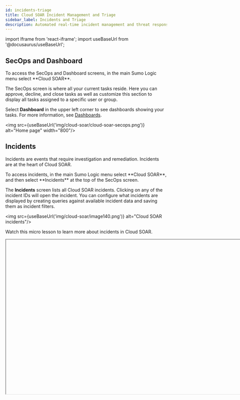 ```yaml
---
id: incidents-triage
title: Cloud SOAR Incident Management and Triage
sidebar_label: Incidents and Triage
description: Automated real-time incident management and threat response.
---
```


import Iframe from 'react-iframe';
import useBaseUrl from '@docusaurus/useBaseUrl';

## SecOps and Dashboard

<!--Kanso [**Classic UI**](/docs/cloud-soar/overview#classic-ui). Kanso--> To access the SecOps and Dashboard screens, in the main Sumo Logic menu select **Cloud SOAR**.
<!--Kanso 
[**New UI**](/docs/cloud-soar/overview#new-ui). To access the SecOps and Dashboard screens, in the main Sumo Logic menu select **Cloud SOAR > SecOps & Dashboard**. You can also click the **Go To...** menu at the top of the screen and select **SecOps & Dashboard**.
 Kanso-->

The SecOps screen is where all your current tasks reside. Here you can approve, decline, and close tasks as well as customize this section to display all tasks assigned to a specific user or group. 

Select **Dashboard** in the upper left corner to see dashboards showing your tasks. For more information, see [Dashboards](#dashboards).

<img src={useBaseUrl('img/cloud-soar/cloud-soar-secops.png')} alt="Home page" width="800"/>

## Incidents

Incidents are events that require investigation and remediation. Incidents are at the heart of Cloud SOAR. 

<!--Kanso [**Classic UI**](/docs/cloud-soar/overview#classic-ui). Kanso--> To access incidents, in the main Sumo Logic menu select **Cloud SOAR**, and then select **Incidents** at the top of the SecOps screen.
<!--Kanso 
[**New UI**](/docs/cloud-soar/overview#new-ui). To access incidents, in the main Sumo Logic menu select **Cloud SOAR > Incidents**. You can also click the **Go To...** menu at the top of the screen and select **Incidents**.
 Kanso-->

The **Incidents** screen lists all Cloud SOAR incidents. Clicking on any of the incident IDs will open the incident. You can configure what incidents are displayed by creating queries against available incident data and saving them as incident filters.

<img src={useBaseUrl('img/cloud-soar/image140.png')} alt="Cloud SOAR incidents"/>

Watch this micro lesson to learn more about incidents in Cloud SOAR.

<Iframe url="https://www.youtube.com/embed/GDWFGJ8JOqA?rel=0"
        width="854px"
        height="480px"
        id="myId"
        className="video-container"
        display="initial"
        position="relative"
        allow="accelerometer; autoplay=1; clipboard-write; encrypted-media; gyroscope; picture-in-picture"
        allowfullscreen
        />

### Incident generation process

Cloud SOAR generates incidents with an automated process:
 1. An alert is received by Cloud SOAR via an integration.
 1. [Automation rules](/docs/cloud-soar/automation/#creating-incidents-from-automation-rules) process the alert. Behind the scenes, parsing rules break out the data into artifacts to be used as arguments in playbooks, such as IP addresses, usernames, host names, and so on.
 1. The data is fed into an [incident template](/docs/cloud-soar/automation/#incident-templates).
 1. [Playbooks](/docs/cloud-soar/automation/#playbook) run against the data.
 1. Cloud SOAR generates an incident.

<img src={useBaseUrl('img/cloud-soar/cloud-soar-automation-flow.png')} alt="Cloud SOAR automation flow" style={{border: '1px solid gray'}} width="800" />

### Filter incidents

You can configure what data is to be displayed on the **Incidents** screen by adjusting which columns are viewable. To adjust these columns, click the filter icon <img src={useBaseUrl('img/cloud-soar/filter-icon.png')} alt="Filter icon" width="25"/> in the top right corner of the screen. This displays a configuration screen that allows you to choose which data is displayed. To change where on the screen it should be displayed, click the **+** next to the selection and  drag and drop it in the order to be viewed. Once you have added and organized the columns, click **Apply**.

<img src={useBaseUrl('img/cloud-soar/filter-incidents.png')} alt="Filter incidents" width="800"/>

#### Search incidents

From the **Incidents** screen you can search, build, and issue queries against existing incidents by typing in the search bar at the top of the screen.

Cloud SOAR also provides you with a command cheat sheet to help build incident filtering queries. To access the cheat sheet, click on the information icon <img src={useBaseUrl('img/cloud-soar/commands-cheat-sheet.png')} alt="Commands cheat sheet icon" width="25"/> in the search bar to display the query options.

<img src={useBaseUrl('img/cloud-soar/image142.png')} alt="Search issues" width="800"/>

#### Favorite incident searches

Once a query or a search is committed, they can be saved for future use by clicking the star icon to the right of the search bar. These saved searches will be stored as tabs just below the search bar.

<img src={useBaseUrl('img/cloud-soar/image145.png')} alt="save query" width="800"/>

#### Bulk actions

Bulk actions may be performed on any incidents in the incidents list. To perform bulk actions on incidents, check the incidents you wish to perform the bulk actions on, then click the three-dot kebab menu in the upper left-hand corner of the screen and select the appropriate bulk action from the dropdown menu.

<img src={useBaseUrl('img/cloud-soar/bulk-actions.png')} alt="Bulk actions" width="200"/>

### Add investigators

Investigators are users who are involved in incidents and have access to perform operations on the incidents and view the incident data. To be able to add investigators to incidents, you must be assigned the **Manage Investigators** [Cloud SOAR role capability](/docs/manage/users-roles/roles/role-capabilities/#cloud-soar).

To add investigators to incidents:

1. <!--Kanso [**Classic UI**](/docs/cloud-soar/overview#classic-ui). Kanso--> At the top of the screen, click **Incidents**. <!--Kanso <br/>[**New UI**](/docs/cloud-soar/overview#new-ui). In the main Sumo Logic menu, select **Cloud SOAR > Incidents**. You can also click the **Go To...** menu at the top of the screen and select **Incidents**.  Kanso-->
1. Check the incidents you want to add investigators to.
1. Click the three-dot kebab menu in the upper left-hand corner of the screen.
1. Select **Add Investigator**.<br/>The **Add Investigator** screen is displayed. <br/><img src={useBaseUrl('img/cloud-soar/cloud-soar-add-investigator.png')} alt="Add Investigator dialog" style={{border: '1px solid gray'}} width="700"/>
1. Select the investigators to add to the selected incidents.
   :::info
   You can also select groups in addition to selecting individuals. For more information, see [Groups](/docs/cloud-soar/overview/#groups).
   :::
1. In the **Role** column, select the role assigned to the users that you want them to have as investigators. For example, select Analyst, Administrator, or some other role. The roles must have the appropriate Cloud SOAR role capabilities that you want them to have as investigators of the incidents.
1. Click **Apply**.

#### View investigators assigned to an incident

1. <!--Kanso [**Classic UI**](/docs/cloud-soar/overview#classic-ui). Kanso--> At the top of the screen, click **Incidents**. <!--Kanso <br/>[**New UI**](/docs/cloud-soar/overview#new-ui). In the main Sumo Logic menu, select **Cloud SOAR > Incidents**. You can also click the **Go To...** menu at the top of the screen and select **Incidents**.  Kanso-->
1. Select an incident. The investigators appear in the **Investigators** widget. <br/><img src={useBaseUrl('img/cloud-soar/cloud-soar-incident-investigators.png')} alt="Investigators widget" style={{border: '1px solid gray'}} width="400"/>
1. To add another investigator to the incident, click the **+** icon in the upper-right of the dialog.
1. To remove an investigator from the incident, hover your mouse over the investigator name and click the trash can icon that appears to the right.
1. To change the role an investigator has for the incident, in the **Role** column select the role assigned to the user that you want them to have as an investigator.

#### Investigator roles

When you add an investigator to an incident, you select the [role assigned to the users](/docs/manage/users-roles/roles/add-remove-users-role/) that you want them to have as an investigator. The selected role must have the appropriate [Cloud SOAR role capabilities](/docs/manage/users-roles/roles/role-capabilities/#cloud-soar) that you want the investigator to have to be able to effectively investigate the incident.

For example, an incident contains sensitive data in the notes section. If you want the investigators on the incident to be able to access the notes data, the investigators you assign to the incident must have the **Note > Access** Cloud SOAR role capability assigned to their role.

:::note
To allow users to access incidents without being added as investigators, assign them the **Incident > Access all** role Cloud SOAR role capability. This privilege is useful for users who need to monitor all incidents.
:::

### Create a new incident manually

1. To create an incident manually, click the **+ Incidents** button at the top of the **Incidents** screen. <br/><img src={useBaseUrl('img/cloud-soar/create-incident-button.png')} alt="Create incident button" style={{border: '1px solid gray'}} width="100"/>
1. A new configuration box will be displayed that contains fields an investigator can utilize to develop their incident. Not all these fields are mandatory. The ones that are required will have an asterisk (`*`) marked next to them which indicates the field has a dependency within the Cloud SOAR platform. These required fields can have their dependencies and requirements adjusted with [custom fields](/docs/cloud-soar/overview/#custom-fields). <br/><img src={useBaseUrl('img/cloud-soar/incident-creation-screen.png')} alt="Incident Creation screen" style={{border: '1px solid gray'}} width="700"/>
1. One of the most important fields is the **Type** field. This field will dictate which playbooks will be recommended later on in the configuration process. See [custom fields](/docs/cloud-soar/overview/#custom-fields) to modify the variables displayed in the **Type** field. <br/><img src={useBaseUrl('img/cloud-soar/type-field.png')} alt="Type field" style={{border: '1px solid gray'}} width="200"/>
1. Click **Next**. 
1. Once you complete the **Details** page, you will want to assign appropriate playbooks to be associated with the incident. In addition to adding playbooks to the incident, you can also decide whether you want the playbook to automatically execute upon incident creation by sliding the **Autorun** button to **On**. <br/><img src={useBaseUrl('img/cloud-soar/incident-creation-automation.png')} alt="Incident Creation - Automation screen" style={{border: '1px solid gray'}} width="700"/>
1. Click **Next**. 
1. The investigator may already have artifacts that they would like to add to the incident. The **Artifacts** section allows for the manual entry of new artifacts. To add a new artifact, click **Add Artifact** and choose what target field to append the data and add its value. Once completed, click **Next**. <br/><img src={useBaseUrl('img/cloud-soar/incident-creation-artifacts.png')} alt="Incident Creation - Artifacts screen" style={{border: '1px solid gray'}} width="700"/>
1. Click **Next**.
1. You have the option to create manual parent/child relationships between the new incident and any previous incident created in Cloud SOAR. Click the **Advanced** button at the bottom of the screen to select an existing incident to group together. <br/><img src={useBaseUrl('img/cloud-soar/incident-creation-artifacts.png')} alt="Incident Creation - Relationships screen" style={{border: '1px solid gray'}} width="700"/>
1. Click **Next**.
1. The final step in manual incident creation is to add an investigator or a group of investigators to the incident. Select an investigator or group from the left side of the screen by double-clicking on their name and the investigator will be added to the investigators pane. <br/><img src={useBaseUrl('img/cloud-soar/incident-creation-investigators.png')} alt="Incident Creation - Investigators screen" style={{border: '1px solid gray'}} width="700"/>
1. Once finished, click **Create**.

## Incident details

Opening an incident from any section of Cloud SOAR will display the incident details page. The page is composed of three sections: The incident VIP section on the left, the properties section in the center, and the widgets section to the right.

<img src={useBaseUrl('img/cloud-soar/incident-details.png')} alt="Incident details page" style={{border: '1px solid gray'}} width="800"/>

The incident VIP section displays high-level details about a specific incident. You can also take actions such as add additional investigators or close the incident from this section. To view all available actions, click the vertical ellipsis to the left of the cogwheel. You can change the owner of the incident, change the folder where the incident is housed, export the incident details via PDF, DOC, or [custom report](/docs/cloud-soar/legacy/legacy-cloud-soar-main-menu/#custom-reports), and clone or permanently delete the incident. To customize the details displayed in the incident VIP section, click the cogwheel <img src={useBaseUrl('img/cloud-soar/cogwheel-icon.png')} alt="Cogwheel icon" width="25"/> at the top right of the section. A new screen will be presented which will allow for adding and deleting of incident detail fields. To add a new field, you will click on the **+** sign next to the field to be added. Once all the desired fields are added, they can easily be rearranged in the desired order by dragging and dropping into place. To remove a field, simply click the **x** next to the field to be removed. Once all the details have been added and are in place, click **Apply**.

<img src={useBaseUrl('img/cloud-soar/incident-vip-section.png')} alt="Incident VIP section" style={{border: '1px solid gray'}} width="200"/>

The incident properties section in the center contains all the important information that makes up the incident, such as executed playbooks and incident tasks. This information is divided into four different sections: **Overview**, **Operations**, **Entities**, and **Documentation**.

<img src={useBaseUrl('img/cloud-soar/incident-properties.png')} alt="Incident properties" style={{border: '1px solid gray'}} width="700"/>

### Overview tab

The incident **Overview** tab contains all the pertinent information for a specific incident such as the severity, SLA counter, and category of alert. This information can be configured in **Custom Fields**. For more information, see [Configuration](/docs/cloud-soar/overview/#configuration).

### Operations tab

The **Operations** tab contains all the investigative information for a specific incident and is broken out into the following sections: **War Room**, **Playbook**, **Tasks**, and **Notes**.

#### War Room

All the information related to the ongoing incident is  visible in one place in the **War Room** section. You can quickly view and check all the steps of the analysis, done either manually or by the automation, any entities related to the incident, results of actions performed, and notes added during the incident's investigation. Information can be filtered out for the different categories, and you can add new notes by clicking the **+** button.

<img src={useBaseUrl('img/cloud-soar/war_room.png')} alt="War room" style={{border: '1px solid gray'}} width="700"/>

#### Playbooks

Any playbook that has been applied to an incident can be found under the **Playbooks** section. You can quickly view and make any necessary adjustments to the incident's playbooks, as well as add any additional playbooks that may be required during an incident's investigation.

<img src={useBaseUrl('img/cloud-soar/operations-playbooks-tab.png')} alt="Playbooks displayed in the Playbooks tab" style={{border: '1px solid gray'}} width="700"/>

If during an incident's investigation it is determined that the type of incident has changed (for example, a phishing incident turns into a ransomware incident) another type of playbook may be needed to correctly remediate an incident. You can add additional playbooks to the incident by clicking **+** at the top of the screen to the left of the **Graph View** and **List View** buttons. This will open a new screen that lists all available playbooks. Either type in the playbook name to use, or manually search through all available options and click **Add** when finished.

To explore the playbooks:

1. Click the clock icon to see playbook history. <br/><img src={useBaseUrl('img/cloud-soar/playbook-history.png')} alt="Playbook history" style={{border: '1px solid gray'}} width="700"/>
1. To view individual playbooks for the incident, click **Graph View** at the top of the panel. In the graph view, the playbook options menu can be found at the bottom of the playbook screen to re-run a playbook, download playbook results, edit the playbook, or expand the playbook. <br/><img src={useBaseUrl('img/cloud-soar/operations-playbooks-graph-view.png')} alt="Playbook displayed in the graph view" style={{border: '1px solid gray'}} width="700"/>
1. To view the details of any individual action, click on the action node. A new window displaying the action details will be displayed on the left-hand side of the screen. From this view, you can see the status of the action, its configuration, and have the choice to download the JSON results of the action. <br/><img src={useBaseUrl('img/cloud-soar/action-details.png')} alt="Action details" style={{border: '1px solid gray'}} width="700"/>
1. To view the details of the result, click the magnifying glass icon at the bottom of the action details, and the action result window will display. You can use the search bar at the top of the table to search the results.<br/><img src={useBaseUrl('img/cloud-soar/action-result.png')} alt="Action result" style={{border: '1px solid gray'}} width="500"/>
1. Because some integrations return large data sets, the table view is designed to show only a select set of attributes. For more detailed information, you can switch to the action's JSON results screen by clicking the **JSON Details** icon <img src={useBaseUrl('img/cloud-soar/json-details-icon.png')} alt="JSON Details icon" style={{border: '1px solid gray'}} width="25"/> next to the action's search bar. The JSON results view displays the full results of the executed action.  <br/><img src={useBaseUrl('img/cloud-soar/action-result-json-details.png')} alt="Action result JSON details" style={{border: '1px solid gray'}} width="500"/>

#### Tasks

The **Tasks** section allows incident managers to assign and track tasks which must be completed during an investigation. You can add tasks manually here, or add them from playbooks.

<img src={useBaseUrl('img/cloud-soar/task-list.png')} alt="Tasks section" style={{border: '1px solid gray'}} width="700"/>

To explore tasks:

1. Click a task to open it. From the resulting window you can not only view information about the task, but take actions such as approve, decline, or close the task, as well as launch the associated playbook.<br/><img src={useBaseUrl('img/cloud-soar/tasks-screen.png')} alt="Task details" style={{border: '1px solid gray'}} width="700"/>
1. To add a new Task, click the **+** button at the top-left of the Task list screen. Fill in all required fields and add any additional information necessary under the **Description** section if desired. <br/><img src={useBaseUrl('img/cloud-soar/new-task.png')} alt="New task dialog" style={{border: '1px solid gray'}} width="600"/>
    * The user listed in the **Assigned to** field will be the user responsible for completing the task.
    * The field titled **Actual Effort** should be the number of hours estimated to complete the task. As the task is updated by the assignee, this field should be changed to reflect the actual number of hours that were required to complete the task. This number will be used to provide task assessment information.
1. Once a task has been created and assigned, it will appear in the [SecOps](/docs/cloud-soar/incidents-triage/#secops-and-dashboard) screen. To view the details of a task, click on the task from the **My Operations** section of the screen. <br/><img src={useBaseUrl('img/cloud-soar/cloud-soar-secops.png')} alt="Home page" width="800"/>
1. Selecting a task will open the incident where the task was created. This will allow you to review the details of the task and access any automated playbooks and notes from the incident investigation. Once the incident data has been reviewed, investigators can choose to approve, approve and close, or decline a task by clicking the thumbs up, thumbs
down or check mark buttons next to the task's title. <br/><img src={useBaseUrl('img/cloud-soar/tasks-screen_approve-decline-buttons.png')} alt="Task buttons" style={{border: '1px solid gray'}} width="800"/>

#### Notes

The **Notes** section contains all notes either automatically created during a playbook's execution or manually created during the incident's investigation. You can export notes and search for results depending on the operational need.

<img src={useBaseUrl('img/cloud-soar/notes.png')} alt="Notes" style={{border: '1px solid gray'}} width="700"/>

To explore notes:

1. To manually add a note, click **+** to the left of the search bar and a new configuration screen will appear. <br/><img src={useBaseUrl('img/cloud-soar/new-note.png')} alt="New note dialog" style={{border: '1px solid gray'}} width="600"/>
1. Enter the note into the free form text box and click **Create** when finished.
1. When you close an incident, the system will prompt you for a note describing the reason. <br/><img src={useBaseUrl('img/cloud-soar/close-incident.png')} alt="Close Incident button" width="800"/>
1. In the **Closing Note** field, enter a note explaining the reason for incident closure and click **Apply**. <br/><img src={useBaseUrl('img/cloud-soar/close-incident-note.png')} alt="Closing note dialog" width="800"/>

### Entities tab

The **Entities** tab shows the entities associated with the incident. Entities are unique actors encountered in incoming messages, such as a user, IP address, or host.

To see entities for all incidents, open the **Entities** page. For more information, see [Entities](/docs/cloud-soar/incidents-triage/#entities-1). 

<img src={useBaseUrl('img/cloud-soar/entities-panel.png')} alt="Entities tab" width="700"/>

### Documentation tab

The **Documentation** tab provides investigators with an area to document all steps taken during an incident's investigation.

<img src={useBaseUrl('img/cloud-soar/documentation.png')} alt="Documentation tab" width="700"/>

The **Attachments** section is a repository for investigators to house attachments related to an incident's investigation. The source of this data can vary, but will often be the output of monitoring tools and supporting documents. 

To add an attachment, click **+** to the left of the search bar and provide a description for the attachment. When an attachment is added, the date and the name of the person who added it are recorded with the attachment. 

## Triage

The **Triage** screen shows events that have been recorded but not yet converted to incidents. 

<!--Kanso [**Classic UI**](/docs/cloud-soar/overview#classic-ui). Kanso--> To access the **Triage** screen, in the main Sumo Logic menu select **Cloud SOAR**. Then in the upper left of the **SecOps** screen click **Incidents > Triage**.
<!--Kanso 
[**New UI**](/docs/cloud-soar/overview#new-ui). To access the **Triage** screen, in the main Sumo Logic menu select **Cloud SOAR > Triage**. 
 Kanso-->

<img src={useBaseUrl('img/cloud-soar/triage.png')} alt="Triage screen" style={{border: '1px solid gray'}} width="800"/>

The Cloud SOAR triage module ingests events via the Cloud SOAR API. You can use it
to triage events which may be unverified or have a low confidence level before they are converted to incidents. The triage module can be completely customized for use cases from financial fraud to network IDS alerts.

Triage events can be pending (not assigned yet), grabbed (assigned to an analyst), or converted to an incident (either automatically or manually).

Let's suppose you want to look at a pending event to determine if it needs investigation:

1. Click a pending event. The event opens.
1. You determine that you want to investigate the event. Click the three-dot kebab button and select **Grab**. <br/><img src={useBaseUrl('img/cloud-soar/grab-an-event.png')} alt="Grab on the dropdown menu" style={{border: '1px solid gray'}} width="600"/>
1. Once an event is grabbed by an analyst, any playbooks defined for that incident type will be automatically executed and the results will be displayed in the **Filtered Results** section of the event details screen. Because all playbooks for the specified incident type are automatically executed as soon as the incident is grabbed, it is recommended that separate incident types and playbooks be created for triage events.
1. After you triage the event, you may reassign it to another user for further analysis, discard it, or convert it to an incident:
   * To reassign the event, click **Reassign**. 
   * To discard it, click the three-dot kebab button and select **Discard**. 
   * To convert it an incident, click the three-dot kebab button and select **Convert to Incident**. <br/><img src={useBaseUrl('img/cloud-soar/reassign-discard-convert-event.png')} alt="Reassign or convert to incident" style={{border: '1px solid gray'}} width="600"/>      
1. When you click **Convert to Incident**, a dialog appears for you to select the conversion settings. Select the appropriate incident template, owner, and ID, then click **Apply**. The event, including all enrichment information gathered from any playbooks, will be automatically converted to an incident. <br/><img src={useBaseUrl('img/cloud-soar/convert-to-incident-dialog.png')} alt="Convert to incident dialog" style={{border: '1px solid gray'}} width="300"/>

### Triage field settings

By default, the triage module contains two fields, `Status` and `Type`. Additional values may be added to the `Status` field; however, the `Type` field is directly linked to the incident type field and cannot be modified directly. 

New types must be added from the incidents section of the **Custom Fields** page. Up to 100 custom fields and be created for the triage module, allowing customization for any use case. To add additional custom fields for triage, see [Custom fields](/docs/cloud-soar/overview/#custom-fields). 

Note that to be able to filter events in the triage module based on the values of a field, **Use as filter** must be checked when adding or modifying a field. As fields are created, they will be assigned a number starting at `1`, which will be used to identify the field when adding events via the API. The first field added will be identified as `opt_1`, the second as `opt_2`, and so on. Regardless of the ordering of the fields on the screen, these numbers will remain the same. If a field is deleted, the number will not be reused. For example, if you have defined `opt_1` through `opt_8` and delete the field `opt_8`, the next field added will still become `opt_9`. It is important to remember these field numbers, as they will be used when the API is invoked.

#### Attributes sent from Cloud SIEM

You can ingest Cloud SIEM Insights into Cloud SOAR for incident triage using the `GetInsight` Cloud SOAR API. The following Insight attributes are returned.

When you create an incident from an Insight, you can map the Insight attributes to fields in Cloud SOAR as follows:

| Attribute in Cloud SIEM | Field in Cloud SOAR |
| :-- | :-- |
| `assignee` | `Insight Assignee` (custom field) |
| `created` | `Start time` |
| `description` | `Additional Info` |
| `entity.value` | `Primary Entity` (custom field) |
| `entity.type` | `Entity Type` (custom field) |
| `id` | `Insight ID` (custom field) |
| `involvedEntities[].value` | `Involved Entities` (custom field) |
| `readableId` | `Incident ID` |
| `severity` | `Severity` |
| `status.displayName` | `Status` |
| `tags[]` | `Tags` |

:::note
When creating incidents from Insights, adding additional required attributes to the incident template will result in an error. Only those attributes sent over with Insights can be used as required attributes on the template.
:::

## Report

With the **Report** option, you can create incident reports to share with others as well as [widgets](#create-widgets) to use in the report that display text, graphs, tables, and charts containing details about incidents and other aspects of Cloud SOAR.
<!--Kanso
 Kanso-->
1. <!--Kanso [**Classic UI**](/docs/cloud-soar/overview#classic-ui). Kanso--> Click the gear icon <img src={useBaseUrl('img/cloud-soar/cloud-soar-settings-icon.png')} alt="Settings menu icon" style={{border: '1px solid gray'}} width="25"/> in the top right and select **Report**. <!--Kanso <br/>[**New UI**](/docs/cloud-soar/overview#new-ui). In the main Sumo Logic menu, select **Cloud SOAR > Report**. You can also click the **Go To...** menu at the top of the screen and select **Report**. Kanso--> <br/>The Report UI appears. <br/><img src={useBaseUrl('img/cloud-soar/delivery-2-report-ui.png')} alt="Reports user interface" style={{border: '1px solid gray'}} width="700"/>
1. Click the **+** icon in the upper left corner.
1. On the right side, select widgets to add to the report from **My Widgets** or **Public**. These are the same widgets that are available to use in [dashboards](#create-a-dashboard). Widgets can be graphs, charts, tables, or any kind of visual element that contains information. Click **New** to [create a new widget](#create-widgets). Click **Show List** to see all available widgets.  
1. Rearrange the widgets in the report as needed.<br/><img src={useBaseUrl('img/cloud-soar/delivery-2-widgets-in-report.png')} alt="Widgets in a report" style={{border: '1px solid gray'}} width="700"/>
1. Click **Save**. In the dialog:
    1. Provide a **Report name** and a **Description**.
    1. Click **Schedule** to schedule the report to run on a regular basis.
    1. Scroll to the bottom of the dialog and click **Public** if you want to make the report available to others.
    1. Click **Save**.<br/><img src={useBaseUrl('img/cloud-soar/delivery-2-save-report.png')} alt="Save a report" style={{border: '1px solid gray'}} width="300"/>
1. Click **Export** to export the report to PDF.
1. Click **Open** to open available reports.

## Dashboards

Cloud SOAR's **Dashboards** section highlights the most important pieces of data to the user or investigator who is logged into the platform. This data is presented through the use of multiple widgets that you can add, remove, and customize to include all data relevant to your job functions and duties.

Watch the following micro lesson to learn about dashboards.

<Iframe url="https://www.youtube.com/embed/NRdtAvxhuOY?rel=0"
     width="854px"
     height="480px"
     id="myId"
     className="video-container"
     display="initial"
     position="relative"
     allow="accelerometer; autoplay=1; clipboard-write; encrypted-media; gyroscope; picture-in-picture"
     allowfullscreen
     />

### Create a dashboard

You can create dashboards in Cloud SOAR similar to dashboards in the core Sumo Logic platform. You can also [create widgets](#create-widgets) to use in the dashboards that display text, graphs, and charts containing details about incidents and other aspects of Cloud SOAR.

1. <!--Kanso [**Classic UI**](/docs/cloud-soar/overview#classic-ui). Kanso--> Go to the home screen. <!--Kanso <br/>[**New UI**](/docs/cloud-soar/overview#new-ui). In the main Sumo Logic menu, select **Cloud SOAR > SecOps & Dashboard**. You can also click the **Go To...** menu at the top of the screen and select **ecOps & Dashboard**.  Kanso-->
1. Select **Dashboard** in the upper-left corner of the UI. <br/><img src={useBaseUrl('img/cloud-soar/delivery-2-access-dashboards.png')} alt="Access dashboards" style={{border: '1px solid gray'}} width="150"/>
1. Click the **+** icon in the upper-right corner of the UI and select **New Dashboard**.<br/><img src={useBaseUrl('img/cloud-soar/delivery-2-new-dashboard.png')} alt="Add dashboard button" style={{border: '1px solid gray'}} width="200"/><br/>A blank dashboard screen appears.<br/><img src={useBaseUrl('img/cloud-soar/delivery-2-empty-dashboard.png')} alt="Empty dashboard" style={{border: '1px solid gray'}} width="700"/>
1. Click on the name of the blank dashboard (such as **Dashboard 2** in the example), and give the dashboard a name. Click **No description available** and type a description.
1. Click the **Edit** button. <br/><img src={useBaseUrl('img/cloud-soar/delivery-2-edit-dashboard-button.png')} alt="Empty dashboard" style={{border: '1px solid gray'}} width="150"/><br/>The widgets panel displays to the right of the dashboard.<br/><img src={useBaseUrl('img/cloud-soar/delivery-2-new-dashboard-example.png')} alt="Widgets panel on the dashboard" style={{border: '1px solid gray'}} width="700"/>
1. Under **My Widgets** or **Public**, select widgets you'd like to add to the dashboard. These are the same widgets that are available to use in [reports](/docs/cloud-soar/incidents-triage/#report). Widgets can be graphs, charts, tables, or any kind of visual element that contains information. Click **New** to [create a new widget](#create-widgets). Click **Show List** to see all available widgets.
1. Rearrange the widgets in the dashboard as desired.
1. (Optional) Click **Public** at the top of the dashboard panel if you want to make the dashboard available for others to use.
1. (Optional) Click **Export** to to the upper-right of the dashboard panel to export the dashboard to PDF.  

### Create widgets

You can create widgets as needed to help analysts and administrators quickly get the information they need. Widgets are reusable pieces that display information in different forms, such as text, pie chart, bar chart, graph, or table.  

1. Open the widgets panel:
      1. <!--Kanso [**Classic UI**](/docs/cloud-soar/overview#classic-ui). Kanso--> Go to the home screen. <!--Kanso <br/>[**New UI**](/docs/cloud-soar/overview#new-ui). In the main Sumo Logic menu, select **Cloud SOAR > SecOps & Dashboard**. You can also click the **Go To...** menu at the top of the screen and select **ecOps & Dashboard**.  Kanso-->
      1. Select **Dashboard** in the upper-left corner of the UI. <br/><img src={useBaseUrl('img/cloud-soar/delivery-2-access-dashboards.png')} alt="Access dashboards" style={{border: '1px solid gray'}} width="150"/>
      1. Select a dashboard.
      1. Click the **Edit** button. <br/><img src={useBaseUrl('img/cloud-soar/delivery-2-edit-dashboard-button.png')} alt="Empty dashboard" style={{border: '1px solid gray'}} width="150"/><br/>
      :::note
      Widgets are shared between **Dashboards** and [**Reports**](#report).
      :::
1. The widgets panel displays to the right of the screen.<br/><img src={useBaseUrl('img/cloud-soar/delivery-2-widgets.png')} alt="Widgets panel" style={{border: '1px solid gray'}} width="200"/>
1. Click **New**.<br/>The dialog to create new widgets displays. <br/><img src={useBaseUrl('img/cloud-soar/delivery-2-create-widget.png')} alt="Create a widget" style={{border: '1px solid gray'}} width="700"/>
1. In **Name**, provide a name that clearly explains the widget's purpose.
1. In **Group by**, select whether you want incidents listed in the widget to be grouped by **Status**, **Incident ID**, or **Start time**.
1. On the left, select the type of widget to create (pie chart, bar chart, graph, table, or text).
1. At the top, query for elements to view in the widget, such as incidents, notes, tasks, and attachments.
1. Click **Public** if you want to make the widget available for others to use.
1. Click **Save** when done.

## Entities

The **Entities** screen shows information about entities, unique actors encountered in incoming messages, such as a user, IP address, or host. Entities displayed here are from all incidents. To see entities associated with a specific incident, see [Entities tab](#entities-tab). 

<!--Kanso [**Classic UI**](/docs/cloud-soar/overview#classic-ui). Kanso--> To access the **Entities** screen, in the main Sumo Logic menu select **Cloud SOAR**, and then click the **Entities** button at the top of the screen.
<!--Kanso 
[**New UI**](/docs/cloud-soar/overview#new-ui). To access the **Entities** screen, in the main Sumo Logic menu select **Cloud SOAR > Entities**.
 Kanso-->

<img src={useBaseUrl('img/cloud-soar/entities.png')} alt="Entity section" style={{border: '1px solid gray'}} width="700"/>

To explore entities:

1. Click an entity in the list to display the results of any previous actions taken on the entity, or where in the incident the entity was extracted. <br/><img src={useBaseUrl('img/cloud-soar/entity-details.png')} alt="Entity details" style={{border: '1px solid gray'}} width="700"/>
1. Click the stopwatch icon to see the entity's history timeline. Click the date tabs to see additional information about the actions taken on each date. <br/><img src={useBaseUrl('img/cloud-soar/entity-history.png')} alt="History tab" style={{border: '1px solid gray'}} width="700"/>
1. Hover your mouse over an entity to:
   * **Lock**: Lock the entity to prevent any actions from being taken on it. This may be useful if you want to ensure that no enrichment actions are taken on attacker-controlled infrastructure or that an entity is not accidentally blocked.
   * **Delete**: Delete the entity record.
   * **Favorite**: Mark the entity as a favorite and move it to the top of the entity list. <br/><img src={useBaseUrl('img/cloud-soar/entity-actions-on-hover.png')} alt="Entity actions" style={{border: '1px solid gray'}} width="400"/>

### Adding a new entity

To add a new entity, click the **+** sign at the top of the screen and a new configuration box will be displayed. Select an entity type from the dropdown menu and an additional configuration box will be displayed. This configuration box allows the user to input information about the entity, such as adding a file or its file hash. Once the entity is
created, click **Create** to continue.

<img src={useBaseUrl('img/cloud-soar/image166.png')} alt="Adding a new Entity" style={{border: '1px solid gray'}} width="400"/>

## Credential Manager - CyberArk Configuration

You can use CyberArk Credential Manager to manage data that will be used in integration resources.

<img src={useBaseUrl('img/cloud-soar/cyberArk1.png')} alt="Integrations" style={{border: '1px solid gray'}} width="600"/>

Using the cogwheel icon on the right in the integrations section, the main section of the CyberArk configuration opens.

<img src={useBaseUrl('img/cloud-soar/CyberArk2.png')} alt="CyberArk configuration" style={{border: '1px solid gray'}} width="400"/>

Here you can set URL and port of the Components server, and the credentials needed to connect to CyberArk. The Enable checkbox can be enabled or disabled later.

If enabled, when you go to open the detail of a integration resource you'll find a new checkbox (**Use CyberArk fields**) at the top already active. If the checkbox on above window is disabled, the checkbox in the resource window will be disabled by default, and it will not be possible to activate it.

<img src={useBaseUrl('img/cloud-soar/CyberArk3.png')} alt="Enable CyberArk fields" style={{border: '1px solid gray'}} width="800"/>

If the checkbox **Use CyberArk fields** is enabled, two new mandatory fields will appear:
* **Account Name** > userName in CyberArk
* **Platform ID** > platformId in CyberArk

Near to the fields there will be the relative toggle that will enable the related field for use on CyberArk.

<img src={useBaseUrl('img/cloud-soar/CyberArk5.png')} alt="CyberArk fields enabled" style={{border: '1px solid gray'}} width="400"/>

In the image above, you can see two custom fields of the resource with their toggles. The first field has been enabled to use CyberArk, while the second not.

Within the CyberArk fields you need to enter the name of the Properties present in the corresponding Platform ID on CyberArk.

:::note Case sensitive
Pay attention to uppercase and lowercase letters.
:::

<img src={useBaseUrl('img/cloud-soar/CyberArk4.png')} alt="Property names" style={{border: '1px solid gray'}} width="400"/>

Through the name of the Properties, (in the above case **MB3**) during the execution of the resource, it will be replaced with the value present on CyberArk for that resource, in our case **84ca4444-9082-40b7-**.

In the fields enabled for CyberArk, in addition to the account properties, you can also recall the value of the CyberArk Account password, to do this, write the word **Password** in the field.

:::important
If the checkbox for CyberArk is enabled for a resource field, the data type allowed for that field will be string only, even if the same field was configured to accept lists, checkboxes, numbers, and more.
:::

**The only property that will be retained is the mandatory nature of the field**.

Values entered in the field not enabled for CyberArk, if previously entered and saved, will be retained if the field becomes enabled for CyberArk. The same is not true otherwise.

If the CyberArk switch is enabled and one switch on the field line is disabled, that CyberArk field value will be saved empty.

<img src={useBaseUrl('img/cloud-soar/CyberArk6.png')} alt="CyberArk fields" style={{border: '1px solid gray'}} width="400"/>

### Configuring the automation bridge for CyberArk

If you are using CyberArk, you will need to add the following certificates given by CyberArk:
```
**RootCA**new.crt**
**client**new.crt**
**client**new.pem**
```
to the `/opt/automation-bridge/` directory.

**The names must be exactly the same**.

